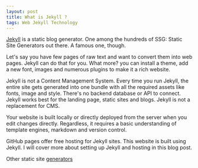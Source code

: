 ```yaml
---
layout: post
title: What is Jekyll ?
tags: Web Jekyll Technology
---
```


[Jekyll](https://jekyllrb.com) is a static blog generator. One among the hundreds of SSG: Static Site Generators out there. A famous one, though.

Let's say you have few pages of raw text and want to convert them into web pages. Jekyll can do that for you. What more? you can install a theme, add a new font, images and numerous plugins to make it a rich website.

Jekyll is not a Content Management System. Every time you run Jekyll, the entire site gets generated into one bundle with all the required assets like fonts, image and style.
There's no backend database or API to connect. Jekyll works best for the landing page, static sites and blogs. Jekyll is not a replacement for CMS.

Your website is built locally or directly deployed from the server when you edit changes directly. Regardless, it requires a basic understanding of template engines, markdown and version control.

GitHub pages offer free hosting for Jekyll sites. This website is built using Jekyll. I will cover more about setting up Jekyll and hosting in this blog post.

Other static site [generators](https://staticsitegenerators.net/)
